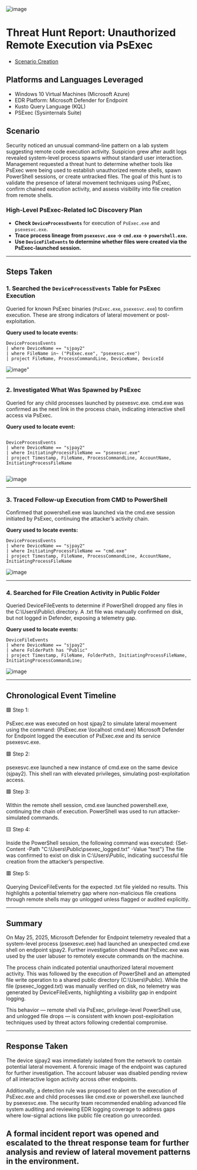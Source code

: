 ![image](https://github.com/user-attachments/assets/c8ff4936-5fc7-4ca9-8917-59d110269b7e)


# Threat Hunt Report: Unauthorized Remote Execution via PsExec
- [Scenario Creation](https://github.com/SEMAJJAMES128/threat-hunting-scenario-tor/blob/main/Hunt2.md)

## Platforms and Languages Leveraged
- Windows 10 Virtual Machines (Microsoft Azure)
- EDR Platform: Microsoft Defender for Endpoint
- Kusto Query Language (KQL)
- PSExec (Sysinternals Suite)

##  Scenario

Security noticed an unusual command-line pattern on a lab system suggesting remote code execution activity. Suspicion grew after audit logs revealed system-level process spawns without standard user interaction. Management requested a threat hunt to determine whether tools like PsExec were being used to establish unauthorized remote shells, spawn PowerShell sessions, or create untracked files.
The goal of this hunt is to validate the presence of lateral movement techniques using PsExec, confirm chained execution activity, and assess visibility into file creation from remote shells.


### High-Level PsExec-Related IoC Discovery Plan

- **Check `DeviceProcessEvents`** for execution of `PsExec.exe` and `psexesvc.exe`.
- **Trace process lineage from `psexesvc.exe` → `cmd.exe` → `powershell.exe`.**
- **Use `DeviceFileEvents` to determine whether files were created via the PsExec-launched session.**

---

## Steps Taken

### 1. Searched the `DeviceProcessEvents` Table for PsExec Execution

Queried for known PsExec binaries (`PsExec.exe`, `psexesvc.exe`) to confirm execution. These are strong indicators of lateral movement or post-exploitation.

**Query used to locate events:**

```kql
DeviceProcessEvents
| where DeviceName == "sjpay2"
| where FileName in~ ("PsExec.exe", "psexesvc.exe")
| project FileName, ProcessCommandLine, DeviceName, DeviceId

```
![image](https://github.com/user-attachments/assets/4af48c04-ee01-44a4-a4e0-0664e6728aac)"

---

### 2. Investigated What Was Spawned by PsExec

Queried for any child processes launched by psexesvc.exe. cmd.exe was confirmed as the next link in the process chain, indicating interactive shell access via PsExec.

**Query used to locate event:**

```kql

DeviceProcessEvents
| where DeviceName == "sjpay2"
| where InitiatingProcessFileName == "psexesvc.exe"
| project Timestamp, FileName, ProcessCommandLine, AccountName, InitiatingProcessFileName


```
![image](https://github.com/user-attachments/assets/b58fe641-1f9f-4397-831e-fe3e3432aceb)


---

### 3. Traced Follow-up Execution from CMD to PowerShell

Confirmed that powershell.exe was launched via the cmd.exe session initiated by PsExec, continuing the attacker’s activity chain.

**Query used to locate events:**

```kql
DeviceProcessEvents
| where DeviceName == "sjpay2"
| where InitiatingProcessFileName == "cmd.exe"
| project Timestamp, FileName, ProcessCommandLine, AccountName, InitiatingProcessFileName

```
![image](https://github.com/user-attachments/assets/75f97e74-4282-4231-aeaf-b0edfcd49bd9)


---

### 4. Searched for File Creation Activity in Public Folder

Queried DeviceFileEvents to determine if PowerShell dropped any files in the C:\Users\Public\ directory. A .txt file was manually confirmed on disk, but not logged in Defender, exposing a telemetry gap.

**Query used to locate events:**

```kql
DeviceFileEvents
| where DeviceName == "sjpay2"
| where FolderPath has "Public"
| project Timestamp, FileName, FolderPath, InitiatingProcessFileName, InitiatingProcessCommandLine;

```
![image](https://github.com/user-attachments/assets/8f42dc90-a656-46fc-8535-cf9af8b8b429)


---

## Chronological Event Timeline 

🟩 Step 1: 

PsExec.exe was executed on host sjpay2 to simulate lateral movement using the command:
{PsExec.exe \\localhost cmd.exe}
Microsoft Defender for Endpoint logged the execution of PsExec.exe and its service psexesvc.exe.

🟩 Step 2: 

psexesvc.exe launched a new instance of cmd.exe on the same device (sjpay2).
This shell ran with elevated privileges, simulating post-exploitation access.

🟩 Step 3: 

Within the remote shell session, cmd.exe launched powershell.exe, continuing the chain of execution.
PowerShell was used to run attacker-simulated commands.

🟨 Step 4: 

Inside the PowerShell session, the following command was executed:
{Set-Content -Path "C:\Users\Public\psexec_logged.txt" -Value "test"}
The file was confirmed to exist on disk in C:\Users\Public, indicating successful file creation from the attacker’s perspective.

🟥 Step 5:

Querying DeviceFileEvents for the expected .txt file yielded no results.
This highlights a potential telemetry gap where non-malicious file creations through remote shells may go unlogged unless flagged or audited explicitly.



---

## Summary

On May 25, 2025, Microsoft Defender for Endpoint telemetry revealed that a system-level process (psexesvc.exe) had launched an unexpected cmd.exe shell on endpoint sjpay2. Further investigation showed that PsExec.exe was used by the user labuser to remotely execute commands on the machine.

The process chain indicated potential unauthorized lateral movement activity. This was followed by the execution of PowerShell and an attempted file write operation to a shared public directory (C:\Users\Public\). While the file (psexec_logged.txt) was manually verified on disk, no telemetry was generated by DeviceFileEvents, highlighting a visibility gap in endpoint logging.

This behavior — remote shell via PsExec, privilege-level PowerShell use, and unlogged file drops — is consistent with known post-exploitation techniques used by threat actors following credential compromise.



---

## Response Taken

The device sjpay2 was immediately isolated from the network to contain potential lateral movement. A forensic image of the endpoint was captured for further investigation. The account labuser was disabled pending review of all interactive logon activity across other endpoints.

Additionally, a detection rule was proposed to alert on the execution of PsExec.exe and child processes like cmd.exe or powershell.exe launched by psexesvc.exe. The security team recommended enabling advanced file system auditing and reviewing EDR logging coverage to address gaps where low-signal actions like public file creation go unrecorded.

A formal incident report was opened and escalated to the threat response team for further analysis and review of lateral movement patterns in the environment.
---
